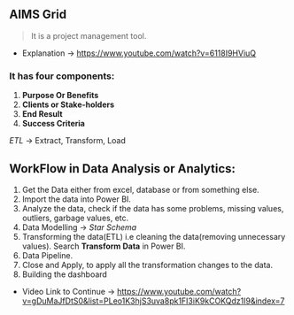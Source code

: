 ## AIMS Grid

> It is a project management tool.

* Explanation -> https://www.youtube.com/watch?v=6118I9HViuQ

### It has four components:

1) **Purpose Or Benefits**
2) **Clients or Stake-holders**
3) **End Result**
4) **Success Criteria**


*ETL* -> Extract, Transform, Load

## WorkFlow in Data Analysis or Analytics:

1) Get the Data either from excel, database or from something else.
2) Import the data into Power BI.
3) Analyze the data, check if the data has some problems, missing values, outliers, garbage values, etc.
4) Data Modelling -> *Star Schema*
5) Transforming the data(ETL) i.e cleaning the data(removing unnecessary values). Search **Transform Data** in Power BI.
6) Data Pipeline.
7) Close and Apply, to apply all the transformation changes to the data.
8) Building the dashboard



* Video Link to Continue -> https://www.youtube.com/watch?v=gDuMaJfDtS0&list=PLeo1K3hjS3uva8pk1FI3iK9kCOKQdz1I9&index=7


